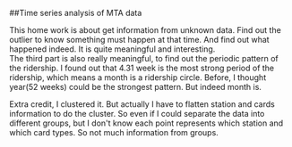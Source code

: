 ##Time series analysis of MTA data</br>

This home work is about get information from unknown data. Find out the outlier to know something must happen at that time. And find out what happened indeed. It is quite meaningful and interesting. </br>
The third part is also really meaningful, to find out the periodic pattern of the ridership. I found out that 4.31 week is the most strong period of the ridership, which means a month is a ridership circle. Before, I thought year(52 weeks) could be the strongest pattern. But indeed month is.<br>

Extra credit, I clustered it. But actually I have to flatten station and cards information to do the cluster. So even if I could separate the data into different groups, but I don't know each point represents which station and which card types. So not much information from groups.
